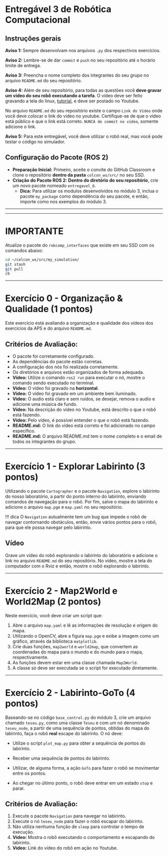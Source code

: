 # Entregável 3 de Robótica Computacional

## Instruções gerais

**Aviso 1:** Sempre desenvolvam nos arquivos `.py` dos respectivos exercícios.

**Aviso 2:** Lembre-se de dar `commit` e `push` no seu repositório até o horário limite de entrega.

**Aviso 3:** Preencha o nome completo dos integrantes do seu grupo no arquivo `README.md` do seu repositório.

**Aviso 4:** Além de seu repositório, para todas as questões você **deve gravar um vídeo do seu robô executando a tarefa**. O vídeo deve ser feito gravando a tela do linux, [tutorial](https://insper.github.io/robotica-computacional/screen_record/), e deve ser postado no Youtube. 

No arquivo `README.md` do seu repositório existe o campo `Link do Vídeo` onde você deve colocar o link do video no youtube. Certifique-se de que o vídeo está público e que o link está correto. `NUNCA de commit no vídeo`, somente adicione o link.

**Aviso 5:** Para este entregável, você deve utilizar o robô real, mas você pode testar o código no simulador.

## Configuração do Pacote (ROS 2)

- **Preparação Inicial:** Primeiro, aceite o convite do GitHub Classroom e clone o repositório **dentro da pasta** `colcon_ws/src/` no seu SSD.
- **Criação do Pacote ROS 2:** **Dentro do diretório do seu repositório**, crie um novo pacote nomeado `entregavel_6`.
    - **Dica:** Para utilizar os modulos desenvolvidos no módulo 3, inclua o pacote `my_package` como dependência do seu pacote, e então, importe como nos exemplos do módulo 3.

____________________________________________________________________
____________________________________________________________________
# **IMPORTANTE**
Atualize o pacote do `robcomp_interfaces` que existe em seu SSD com os comandos abaixo:
```bash
cd ~/colcon_ws/src/my_simulation/
git stash
git pull
cb
```
____________________________________________________________________

# Exercício 0 - Organização & Qualidade (1 pontos)
Este exercício está avaliando a organização e qualidade dos vídeos dos exercícios da APS e do arquivo `README.md`.

## Critérios de Avaliação:
* O pacote foi corretamente configurado.
* As dependências do pacote estão corretas.
* A configuração dos nós foi realizada corretamente.
* Os diretórios e arquivos estão organizados de forma adequada.
* **Vídeo:** Utilize o comando `ros2 run` para executar o nó, mostre o comando sendo executado no terminal.
* **Vídeo:** O vídeo foi gravado na **horizontal**.
* **Vídeo:** O vídeo foi gravado em um ambiente bem iluminado.
* **Vídeo:** O audio está claro e sem ruídos, se desejar, remova o audio e adicione uma música de fundo.
* **Vídeo:** Na descrição do vídeo no Youtube, está descrito o que o robô está fazendo.
* **Vídeo:** Pelo vídeo, é possível entender o que o robô está fazendo.
* **README.md:** O link do vídeo está correto e foi adicionado no campo específico.
* **README.md:** O arquivo README.md tem o nome completo e o email de todos os integrantes do grupo.
____________________________________________________________________

# Exercício 1 - Explorar Labirinto (3 pontos)
Utilizando o pacote `Cartographer` e o pacote `Navigation`, explore o labirinto do nosso laboratório, a partir do ponto interno do labirinto, enviando comandos de navegação para o robô. Por fim, salve o mapa do labirinto e adicione o arquivo `map.pgm` e `map.yaml` no seu repositório.

!!! dica
    O `Navigation` autualmente tem um bug que impede o robô de navegar contornando obstáculos, então, envie vários pontos para o robô, para que ele possa navegar pelo labirinto.

## Vídeo

Grave um vídeo do robô explorando o labirinto do laboratório e adicione o link no arquivo `README.md` do seu repositório. No vídeo, mostre a tela do computador com o Rviz e então, mostre o robô explorando o labirinto.
____________________________________________________________________

# Exercício 2 - Map2World e World2Map (2 pontos)
Neste exercício, você deve criar um script que:
1. Abre o arquivo `map.yaml` e lê as informações de resolução e origem do mapa.
2. Utilizando o OpenCV, abre a figura `map.pgm` e exibe a imagem como um gráfico, através da biblioteca `matplotlib`.
3. Crie duas funções, `map2world` e `world2map`, que convertem as coordenadas do mapa para o mundo e do mundo para o mapa, respectivamente.
4. As funções devem estar em uma classe chamada `Map2World`.
5. A classe só deve ser executada se o script for executado diretamente.
____________________________________________________________________

# Exercício 2 - Labirinto-GoTo (4 pontos)

Baseando-se no código `base_control.py` do módulo 3, crie um arquivo chamado `teseu.py`, como uma classe `Teseu` e com um nó denominado `teseu_node`, a partir de uma sequência de pontos, obtidas do mapa do labirinto, faça o robô **real** escape do labirinto. O nó deve:

* Utilize o script `plot_map.py` para obter a sequência de pontos do labirinto.

* Receber uma sequência de pontos do labirinto.

* Utilizar, de alguma forma, a ação `GoTo` para fazer o robô se movimentar entre os pontos.

* Ao chegar no último ponto, o robô deve entrar em um estado `stop` e parar.

## Critérios de Avaliação:

1. Execute o pacote `Navigation` para navegar no labirinto.
2. Execute o nó `teseu_node` para fazer o robô escapar do labirinto.
3. Não utiliza nenhuma função de `sleep` para controlar o tempo de execução.
4. **Vídeo:** Mostra o robô executando o comportamento e escapando do labirinto.
5. **Vídeo:** Link do vídeo do robô em ação no Youtube.